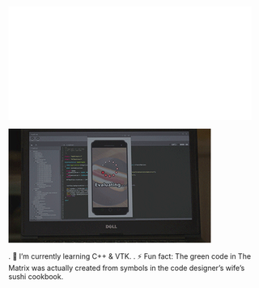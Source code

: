 ![](https://github.com/yarenakin/yarenakin/blob/main/assets/hello.gif)


![](https://github.com/yarenakin/yarenakin/blob/main/assets/giphy.gif)

. 🌱 I’m currently learning C++ & VTK.
. ⚡ Fun fact: The green code in The Matrix was actually created from symbols in the code designer’s wife’s sushi cookbook.

